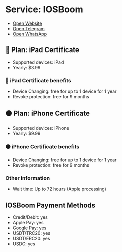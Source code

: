 
# Service: IOSBoom
- [Open Website](https://iosboom.com/)
- [Open Telegram](https://t.me/iosboom)
- [Open WhatsApp](https://wa.me/iosboom)

## 🔴 Plan: iPad Certificate  
- Supported devices: iPad  
- Yearly: $3.99  

### 🔴 iPad Certificate benefits  
- Device Changing: free for up to 1 device for 1 year
- Revoke protection: free for 9 months

## 🟠 Plan: iPhone Certificate  
- Supported devices: iPhone  
- Yearly: $9.99  

### 🟠 iPhone Certificate benefits  
- Device Changing: free for up to 1 device for 1 year
- Revoke protection: free for 9 months

### Other information 
- Wait time: Up to 72 hours (Apple processing)

## IOSBoom Payment Methods  
- Credit/Debit: yes  
- Apple Pay: yes  
- Google Pay: yes  
- USDT/TRC20: yes  
- USDT/ERC20: yes  
- USDC: yes

